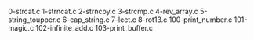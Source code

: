 0-strcat.c
1-strncat.c
2-strncpy.c
3-strcmp.c
4-rev_array.c
5-string_toupper.c
6-cap_string.c
7-leet.c
8-rot13.c
100-print_number.c
101-magic.c
102-infinite_add.c
103-print_buffer.c
